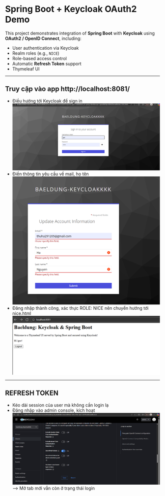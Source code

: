 # Spring Boot + Keycloak OAuth2 Demo

This project demonstrates integration of **Spring Boot** with **Keycloak** using **OAuth2 / OpenID Connect**, including:

- User authentication via Keycloak
- Realm roles (e.g., `NICE`)
- Role-based access control
- Automatic **Refresh Token** support
- Thymeleaf UI

---

## **Truy cập vào app http://localhost:8081/**

- Điều hướng tới Keycloak để sign in
![alt text](<Screenshot 2025-10-06 113152.png>)
- Điền thông tin yêu cầu về mail, họ tên
![alt text](<Screenshot 2025-10-06 112917.png>)
- Đăng nhập thành công, xác thực ROLE: NICE nên chuyển hướng tới nice.html
![alt text](<Screenshot 2025-10-06 113141.png>)
---

## **REFRESH TOKEN**
- Kéo dài session của user mà không cần login lạ
- Đăng nhập vào admin console, kích hoạt 
![alt text](image.png)
--> Mở tab mới vẫn còn ở trạng thái login